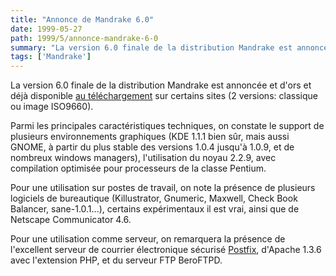 ```yaml
---
title: "Annonce de Mandrake 6.0"
date: 1999-05-27
path: 1999/5/annonce-mandrake-6-0
summary: "La version 6.0 finale de la distribution Mandrake est annoncée et d'ors et déjà disponible au téléchargement sur certains sites (2 versions: classique ou image ISO9660)."
tags: ['Mandrake']
---
```


<P>La version 6.0 finale de la distribution Mandrake
est annoncée et d'ors et déjà disponible <A HREF="http://www.linux-mandrake.com/en/fdownload.php3">au
téléchargement</A> sur certains sites (2 versions: classique ou image
ISO9660).</P>

<P>Parmi les principales caractéristiques techniques, on constate le support
de plusieurs environnements graphiques (KDE 1.1.1 bien sûr, mais aussi
GNOME, à partir du plus stable des versions 1.0.4 jusqu'à 1.0.9,
et de nombreux windows managers), l'utilisation du noyau 2.2.9, avec
compilation optimisée pour processeurs de la classe Pentium.
</P>

<P>Pour une utilisation sur postes de travail, on note la présence de
plusieurs logiciels de bureautique (Killustrator, Gnumeric, Maxwell,
Check Book Balancer, sane-1.0.1...), certains expérimentaux il est vrai,
ainsi que de Netscape Communicator 4.6.</P>

<P>Pour une utilisation comme serveur, on remarquera la présence
de l'excellent serveur de courrier électronique sécurisé <A HREF="http://www.postfix.org/">Postfix</A>, d'Apache 1.3.6 avec
l'extension PHP, et du serveur FTP BeroFTPD.</P>


